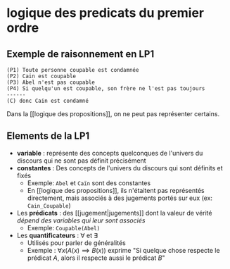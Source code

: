 # logique des predicats du premier ordre

## Exemple de raisonnement en LP1
```
(P1) Toute personne coupable est condamnée
(P2) Cain est coupable
(P3) Abel n'est pas coupable
(P4) Si quelqu'un est coupable, son frère ne l'est pas toujours
------
(C) donc Cain est condamné
```

Dans la [[logique des propositions]], on ne peut pas représenter certains.



## Elements de la LP1
 - **variable** : représente des concepts quelconques de l'univers du discours qui ne sont pas définit précisément
 - **constantes** : Des concepts de l'univers du discours qui sont définits et fixés
     - Exemple: `Abel` et `Caïn` sont des constantes
     - En [[logique des propositions]], ils n'étaitent pas représentés directement, mais associés à des jugements portés sur eux (ex: `Cain_Coupable`)
 - Les **prédicats** : des [[jugement|jugements]] dont la valeur de vérité _dépend des variables qui leur sont associés_
     - Exemple: `Coupable(Abel)`
 - Les **quantificateurs** : $\forall$ et $\exists$ 
     - Utilisés pour parler de généralités
     - Exemple : $\forall x (A(x) \implies B(x))$ exprime "Si quelque chose respecte le prédicat $A$, alors il respecte aussi le prédicat $B$"


